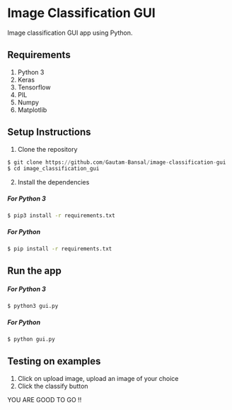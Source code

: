 # Image Classification GUI 
Image classification GUI app using Python.

## Requirements
1) Python 3
2) Keras 
3) Tensorflow
4) PIL
5) Numpy
6) Matplotlib

## Setup Instructions
1) Clone the repository
```python
$ git clone https://github.com/Gautam-Bansal/image-classification-gui
$ cd image_classification_gui
```
2) Install the dependencies
#####  For Python 3 
```bash
$ pip3 install -r requirements.txt
```
#####  For Python
```bash
$ pip install -r requirements.txt
```
## Run the app
#####  For Python 3 
```bash
$ python3 gui.py
```
#####  For Python 
```bash
$ python gui.py
```
## Testing on examples
1) Click on upload image, upload an image of your choice
2) Click the classify button

YOU ARE GOOD TO GO !!
